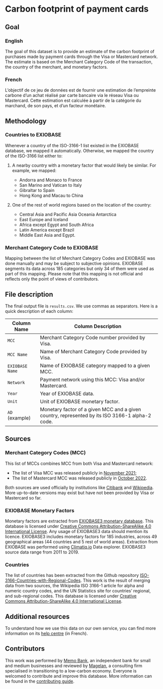 # Carbon footprint of payment cards

## Goal

### English

The goal of this dataset is to provide an estimate of the carbon footprint of purchases made by payment cards through the Visa or Mastercard network. The estimate is based on the Merchant Category Code of the transaction, the country of the merchant, and monetary factors.

### French

L’objectif de ce jeu de données est de fournir une estimation de l’empreinte carbone d’un achat réalisé par carte bancaire via le réseau Visa ou Mastercard. Cette estimation est calculée à partir de la catégorie du marchand, de son pays, et d’un facteur monétaire.

## Methodology

### Countries to EXIOBASE

Whenever a country of the ISO-3166-1 list existed in the EXIOBASE database, we mapped it automatically. Otherwise, we mapped the country of the ISO-3166 list either to:

1. A nearby country with a monetary factor that would likely be similar. For example, we mapped:

   - Andorra and Monaco to France
   - San Marino and Vatican to Italy
   - Gibraltar to Spain
   - Hong Kong and Macau to China

2. One of the rest of world regions based on the location of the country:

   - Central Asia and Pacific Asia Oceania Antarctica
   - East Europe and Iceland
   - Africa except Egypt and South Africa
   - Latin America except Brazil
   - Middle East Asia and Egypt.

### Merchant Category Code to EXIOBASE

Mapping between the list of Merchant Category Codes and EXIOBASE was done manually and may be subject to subjective opinions. EXIOBASE segments its data across 185 categories but only 34 of them were used as part of this mapping. Please note that this mapping is not official and reflects only the point of views of contributors.

## File description

The final output file is `results.csv`. We use commas as separators. Here is a quick description of each column:

| Column Name | Column Description |
| --- | --- |
| `MCC` | Merchant Category Code number provided by Visa. |
| `MCC Name` | Name of Merchant Category Code provided by Visa. |
| `EXIOBASE Name` | Name of EXIOBASE category mapped to a given MCC. |
| `Network` | Payment network using this MCC: Visa and/or Mastercard. |
| `Year` | Year of EXIOBASE data. |
| `Unit` | Unit of EXIOBASE monetary factor. |
| `AD` (example) | Monetary factor of a given MCC and a given country, represented by its ISO 3166-1 alpha-2 code. |

## Sources

### Merchant Category Codes (MCC)

This list of MCCs combines MCC from both Visa and Mastercard network:

- The list of Visa MCC was released publicly in [November 2021](https://usa.visa.com/content/dam/VCOM/download/merchants/visa-merchant-data-standards-manual.pdf);
- The list of Mastercard MCC was released publicly in [October 2022](https://www.mastercard.us/content/dam/public/mastercardcom/na/global-site/documents/quick-reference-booklet-merchant.pdf).

Both sources are used officially by institutions like [Citibank](https://www.citibank.com/tts/solutions/commercial-cards/assets/docs/govt/Merchant-Category-Codes.pdf) and [Wikipedia](https://en.wikipedia.org/wiki/Merchant_category_code). More up-to-date versions may exist but have not been provided by Visa or Mastercard so far.

### EXIOBASE Monetary Factors

Monetary factors are extracted from [EXIOBASE3 monetary database](https://www.exiobase.eu/index.php/data-download/exiobase3hyb). This database is licensed under [Creative Commons Attribution-ShareAlike 4.0 International License](https://creativecommons.org/licenses/by-sa/4.0/). Any usage of EXIOBASE3 data should mention its licence. EXIOBASE3 includes monetary factors for 185 industries, across 49 geographical areas (44 countries and 5 rest of world areas). Extraction from EXIOBASE was performed using [Climatiq.io](https://www.climatiq.io/explorer?source=EXIOBASE&year=2021) Data explorer. EXIOBASE3 source data range from 2011 to 2019.

### Countries

The list of countries has been extracted from the Github repository [ISO-3166-Countries-with-Regional-Codes](https://github.com/lukes/ISO-3166-Countries-with-Regional-Codes). This work is the result of merging data from two sources, the Wikipedia ISO 3166-1 article for alpha and numeric country codes, and the UN Statistics site for countries’ regional, and sub-regional codes. This database is licensed under [Creative Commons Attribution-ShareAlike 4.0 International License](https://creativecommons.org/licenses/by-sa/4.0/).

## Additional resources

To understand how we use this data on our own service, you can find more information on its [help centre](https://aide.memo.bank/article/356-comprendre-lien-paiement-carte-emissions-co2) (in French).

## Contributors

This work was performed by [Memo Bank](https://memo.bank/), an independent bank for small and medium businesses and reviewed by [Magelan](https://www.magelan.tech/), a consulting firm specialised in transitioning to a low-carbon economy. Everyone is welcomed to contribute and improve this database. More information can be found in the [contributing guide](../CONTRIBUTING.md).
